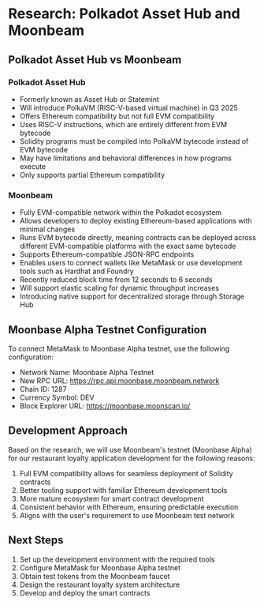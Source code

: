 # Research: Polkadot Asset Hub and Moonbeam

## Polkadot Asset Hub vs Moonbeam

### Polkadot Asset Hub
- Formerly known as Asset Hub or Statemint
- Will introduce PolkaVM (RISC-V-based virtual machine) in Q3 2025
- Offers Ethereum compatibility but not full EVM compatibility
- Uses RISC-V instructions, which are entirely different from EVM bytecode
- Solidity programs must be compiled into PolkaVM bytecode instead of EVM bytecode
- May have limitations and behavioral differences in how programs execute
- Only supports partial Ethereum compatibility

### Moonbeam
- Fully EVM-compatible network within the Polkadot ecosystem
- Allows developers to deploy existing Ethereum-based applications with minimal changes
- Runs EVM bytecode directly, meaning contracts can be deployed across different EVM-compatible platforms with the exact same bytecode
- Supports Ethereum-compatible JSON-RPC endpoints
- Enables users to connect wallets like MetaMask or use development tools such as Hardhat and Foundry
- Recently reduced block time from 12 seconds to 6 seconds
- Will support elastic scaling for dynamic throughput increases
- Introducing native support for decentralized storage through Storage Hub

## Moonbase Alpha Testnet Configuration

To connect MetaMask to Moonbase Alpha testnet, use the following configuration:

- Network Name: Moonbase Alpha Testnet
- New RPC URL: https://rpc.api.moonbase.moonbeam.network
- Chain ID: 1287
- Currency Symbol: DEV
- Block Explorer URL: https://moonbase.moonscan.io/

## Development Approach

Based on the research, we will use Moonbeam's testnet (Moonbase Alpha) for our restaurant loyalty application development for the following reasons:

1. Full EVM compatibility allows for seamless deployment of Solidity contracts
2. Better tooling support with familiar Ethereum development tools
3. More mature ecosystem for smart contract development
4. Consistent behavior with Ethereum, ensuring predictable execution
5. Aligns with the user's requirement to use Moonbeam test network

## Next Steps

1. Set up the development environment with the required tools
2. Configure MetaMask for Moonbase Alpha testnet
3. Obtain test tokens from the Moonbeam faucet
4. Design the restaurant loyalty system architecture
5. Develop and deploy the smart contracts
